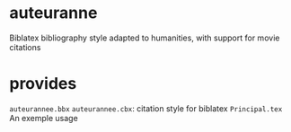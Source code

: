 auteuranne
==========

Biblatex bibliography style adapted to humanities, with support for movie citations


provides
========

`auteurannee.bbx` `auteurannee.cbx`: citation style for biblatex
`Principal.tex` An exemple usage
